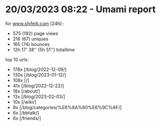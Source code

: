 # 20/03/2023 08:22 - Umami report
for www.shifeiti.com [24h] :

 - 575 (192) page views
 - 216 (67) uniques
 - 165 (74) bounces
 - 12h 17' 38'' (5h 51'') totaltime


top 10 urls:
 - 178x [/blog/2022-12-09/]
 - 130x [/blog/2023-01-12/]
 - 108x [/]
 - 41x [/blog/2022-12-22/]
 - 18x [/about/]
 - 13x [/blog/2023-02-03/]
 - 10x [/wiki/]
 - 8x [/blog/categories/%E6%8A%80%E6%9C%AF/]
 - 6x [/bbtalk/]
 - 6x [/friends/]


